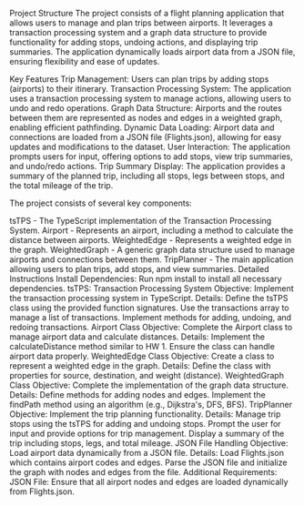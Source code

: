 Project Structure
The project consists of a flight planning application that allows users to manage and plan trips between airports. It leverages a transaction processing system and a graph data structure to provide functionality for adding stops, undoing actions, and displaying trip summaries. The application dynamically loads airport data from a JSON file, ensuring flexibility and ease of updates.

Key Features
Trip Management: Users can plan trips by adding stops (airports) to their itinerary.
Transaction Processing System: The application uses a transaction processing system to manage actions, allowing users to undo and redo operations.
Graph Data Structure: Airports and the routes between them are represented as nodes and edges in a weighted graph, enabling efficient pathfinding.
Dynamic Data Loading: Airport data and connections are loaded from a JSON file (Flights.json), allowing for easy updates and modifications to the dataset.
User Interaction: The application prompts users for input, offering options to add stops, view trip summaries, and undo/redo actions.
Trip Summary Display: The application provides a summary of the planned trip, including all stops, legs between stops, and the total mileage of the trip.

The project consists of several key components:

tsTPS - The TypeScript implementation of the Transaction Processing System.
Airport - Represents an airport, including a method to calculate the distance between airports.
WeightedEdge - Represents a weighted edge in the graph.
WeightedGraph - A generic graph data structure used to manage airports and connections between them.
TripPlanner - The main application allowing users to plan trips, add stops, and view summaries.
Detailed Instructions
Install Dependencies: Run npm install to install all necessary dependencies.
tsTPS: Transaction Processing System
Objective: Implement the transaction processing system in TypeScript.
Details:
Define the tsTPS class using the provided function signatures.
Use the transactions array to manage a list of transactions.
Implement methods for adding, undoing, and redoing transactions.
Airport Class
Objective: Complete the Airport class to manage airport data and calculate distances.
Details:
Implement the calculateDistance method similar to HW 1.
Ensure the class can handle airport data properly.
WeightedEdge Class
Objective: Create a class to represent a weighted edge in the graph.
Details:
Define the class with properties for source, destination, and weight (distance).
WeightedGraph Class
Objective: Complete the implementation of the graph data structure.
Details:
Define methods for adding nodes and edges.
Implement the findPath method using an algorithm (e.g., Dijkstra's, DFS, BFS).
TripPlanner
Objective: Implement the trip planning functionality.
Details:
Manage trip stops using the tsTPS for adding and undoing stops.
Prompt the user for input and provide options for trip management.
Display a summary of the trip including stops, legs, and total mileage.
JSON File Handling
Objective: Load airport data dynamically from a JSON file.
Details:
Load Flights.json which contains airport codes and edges.
Parse the JSON file and initialize the graph with nodes and edges from the file.
Additional Requirements:
JSON File: Ensure that all airport nodes and edges are loaded dynamically from Flights.json.
